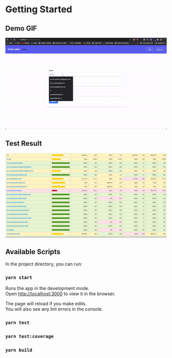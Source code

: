 # Getting Started

## Demo GIF
![](demo.gif)

## Test Result
![](test.jpeg)

## Available Scripts

In the project directory, you can run:

### `yarn start`

Runs the app in the development mode.\
Open [http://localhost:3000](http://localhost:3000) to view it in the browser.

The page will reload if you make edits.\
You will also see any lint errors in the console.

### `yarn test`
### `yarn test:coverage`
### `yarn build`
